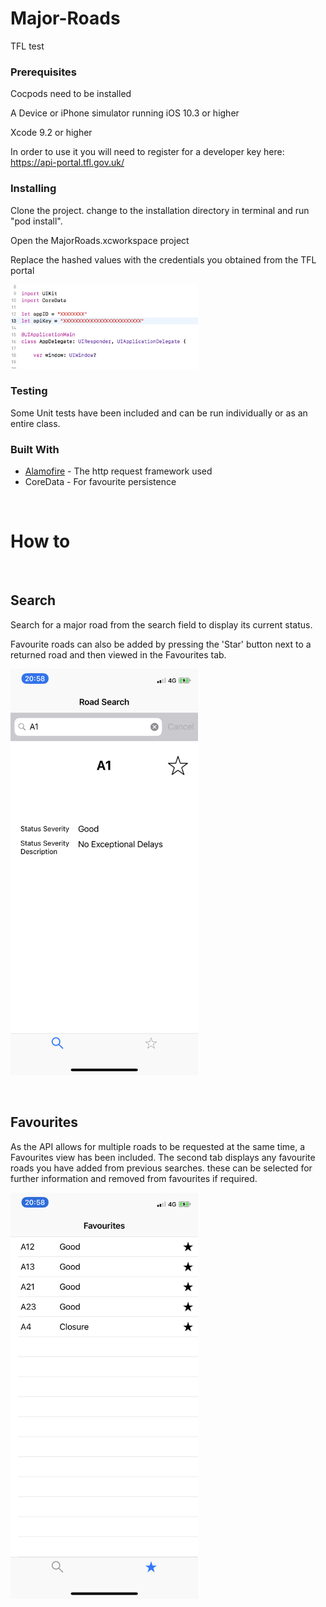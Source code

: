 # Major-Roads

TFL test


### Prerequisites

Cocpods need to be installed

A Device or iPhone simulator running iOS 10.3 or higher

Xcode 9.2 or higher

In order to use it you will need to register for a developer key here: https://api-portal.tfl.gov.uk/ 


### Installing

Clone the project. change to the installation directory in terminal and run "pod install".

Open the MajorRoads.xcworkspace project

Replace the hashed values with the credentials you obtained from the TFL portal

<img src=/images/screenShot1.png width="300" height="135">



### Testing

Some Unit tests have been included and can be run individually or as an entire class. 


### Built With

* [Alamofire](https://github.com/Alamofire/Alamofire) - The http request framework used
* CoreData - For favourite persistence 


&nbsp;
&nbsp;
&nbsp;


# How to

&nbsp;
&nbsp;


## Search

Search for a major road from the search field to display its current status.

Favourite roads can also be added by pressing the 'Star' button next to a returned road and then viewed in the Favourites tab.

<img src=/images/IMG_1868.PNG width="300" height="650">

&nbsp;
&nbsp;
&nbsp;


## Favourites

As the API allows for multiple roads to be requested at the same time, a Favourites view has been included.
The second tab displays any favourite roads you have added from previous searches. these can be selected for further information and removed from favourites if required.

<img src=/images/IMG_1869.PNG width="300" height="650">

